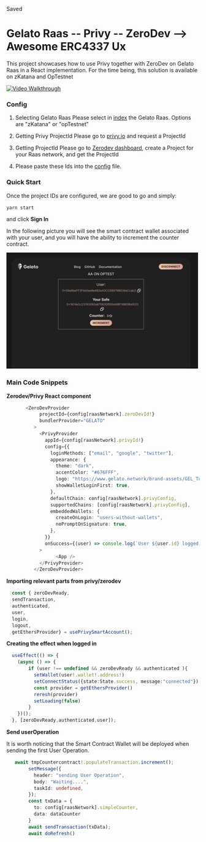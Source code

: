 
Saved
# Gelato Raas -- Privy -- ZeroDev --> Awesome ERC4337 Ux

This project showcases how to use Privy together with ZeroDev on Gelato Raas in a React implementation.
For the time being, this solution is available on zKatana and OpTestnet

[![Video Walkthrough](https://img.youtube.com/vi/zj5Cf0d84Wg/0.jpg)](https://youtu.be/zj5Cf0d84Wg)


### Config

1) Selecting Gelato Raas
Please select in [index](/src/index.tsx#9) the Gelato Raas. Options are "zKatana" or "opTestnet"

2) Getting Privy ProjectId
Please go to [privy.io](https://privy.io) and request a ProjectId

3) Getting  ProjectId
Please go to [Zerodev dashboard](https://dashboard.zerodev.app/), create a Project for your Raas network, and get the ProjectId

4) Please paste these Ids into the [config](/src/constants.ts) file.

### Quick Start
Once the project IDs are configured, we are good to go and simply:

```
yarn start

```
and click **Sign In**

In the following picture you will see the smart contract wallet associated with your user, and you will have the ability to increment the counter contract.

<img src="docs/ui.png" width="500"/>

### Main Code Snippets

**Zerodev/Privy React component**

```typescript
       <ZeroDevProvider
            projectId={config[raasNetwork].zeroDevId!}
            bundlerProvider="GELATO"
          >
            <PrivyProvider
              appId={config[raasNetwork].privyId!}
              config={{
                loginMethods: ["email", "google", "twitter"],
                appearance: {
                  theme: "dark",
                  accentColor: "#676FFF",
                  logo: "https://www.gelato.network/brand-assets/GEL_Token_Logos/GEL%20Token%20Logo.svg",
                  showWalletLoginFirst: true,
                },
                defaultChain: config[raasNetwork].privyConfig,
                supportedChains: [config[raasNetwork].privyConfig],
                embeddedWallets: {
                  createOnLogin: "users-without-wallets",
                  noPromptOnSignature: true,
                },
              }}
              onSuccess={(user) => console.log(`User ${user.id} logged in!`)}
            >
                  <App />
            </PrivyProvider>
          </ZeroDevProvider>
```

**Importing relevant parts from privy/zerodev**  

```typescript
  const { zeroDevReady, 
  sendTransaction, 
  authenticated, 
  user, 
  login, 
  logout, 
  getEthersProvider} = usePrivySmartAccount();
```

**Creating the effect when logged in**  

```typescript
  useEffect(() => {
    (async () => {
        if (user !== undefined && zeroDevReady && authenticated ){
          setWallet(user!.wallet!.address!)
          setConnectStatus({state:State.success, message:"connected"})
          const provider = getEthersProvider()
          reresh(provider)
          setLoading(false)
        }
    })();
  }, [zeroDevReady,authenticated,user]);
```

**Send userOperation**

It is worth noticing that the Smart Contract Wallet will be deployed when sending the first User Operation.
```typescript
   await tmpCountercontract!.populateTransaction.increment();
        setMessage({
          header: "sending User Operation",
          body: "Waiting....",
          taskId: undefined,
        });
        const txData = {
          to: config[raasNetwork].simpleCounter,
          data: dataCounter
        }
        await sendTransaction(txData);
        await doRefresh()

```
